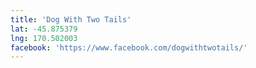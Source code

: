 ```yaml
---
title: 'Dog With Two Tails'
lat: -45.875379
lng: 170.502003
facebook: 'https://www.facebook.com/dogwithtwotails/'
---
```

